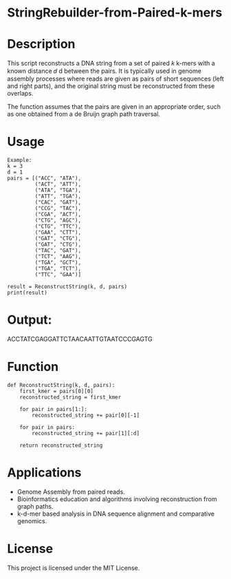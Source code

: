 # StringRebuilder-from-Paired-k-mers

# Description

This script reconstructs a DNA string from a set of paired 
𝑘 k-mers with a known distance  𝑑 d between the pairs. It is typically used in genome assembly processes where reads are given as pairs of short sequences (left and right parts), and the original string must be reconstructed from these overlaps.

The function assumes that the pairs are given in an appropriate order, such as one obtained from a de Bruijn graph path traversal.

# Usage
```
Example:
k = 3
d = 1
pairs = [("ACC", "ATA"),
         ("ACT", "ATT"),
         ("ATA", "TGA"),
         ("ATT", "TGA"),
         ("CAC", "GAT"),
         ("CCG", "TAC"),
         ("CGA", "ACT"),
         ("CTG", "AGC"),
         ("CTG", "TTC"),
         ("GAA", "CTT"),
         ("GAT", "CTG"),
         ("GAT", "CTG"),
         ("TAC", "GAT"),
         ("TCT", "AAG"),
         ("TGA", "GCT"),
         ("TGA", "TCT"),
         ("TTC", "GAA")]

result = ReconstructString(k, d, pairs)
print(result)
```
# Output:
ACCTATCGAGGATTCTAACAATTGTAATCCCGAGTG

# Function
```
def ReconstructString(k, d, pairs):
    first_kmer = pairs[0][0]
    reconstructed_string = first_kmer

    for pair in pairs[1:]:
        reconstructed_string += pair[0][-1]

    for pair in pairs:
        reconstructed_string += pair[1][:d]

    return reconstructed_string
```
# Applications
* Genome Assembly from paired reads.
* Bioinformatics education and algorithms involving reconstruction from graph paths.
* k-d-mer based analysis in DNA sequence alignment and comparative genomics.

#  License
This project is licensed under the MIT License.



